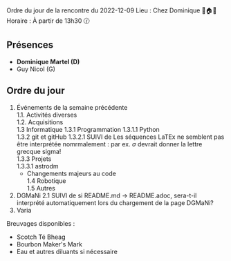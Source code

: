 Ordre du jour de la rencontre du 2022-12-09
Lieu :    Chez Dominique 🌲🏠🌳  
Horaire : À partir de 13h30 🕜  
## Présences
* **Dominique Martel (D)**
* Guy Nicol (G)

## Ordre du jour
1. Événements de la semaine précédente  
  1.1.  Activités diverses  
  1.2.  Acquisitions  
  1.3 Informatique
    1.3.1 Programmation
      1.3.1.1 Python  
    1.3.2 git et gitHub 
      1.3.2.1 SUIVI de Les séquences LaTEx ne semblent pas être interprétée nomrmalement : par ex. $\sigma$ devrait donner la lettre grecque sigma!  
    1.3.3 Projets  
      1.3.3.1 astrodm  
      - Changements majeurs au code  
1.4 Robotique  
1.5 Autres 
2. DGMaNi 
  2.1 SUIVI de si README.md -> README.adoc, sera-t-il interprété automatiquement lors du chargement de la page DGMaNi? 
4. Varia  

Breuvages disponibles :
  * Scotch Té Bheag
  * Bourbon Maker's Mark
  * Eau et autres diluants si nécessaire
